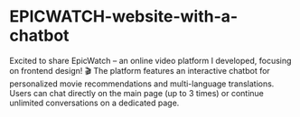 # EPICWATCH-website-with-a-chatbot
Excited to share EpicWatch – an online video platform I developed, focusing on frontend design! 🎬  The platform features an interactive chatbot for personalized movie recommendations and multi-language translations. Users can chat directly on the main page (up to 3 times) or continue unlimited conversations on a dedicated page.
